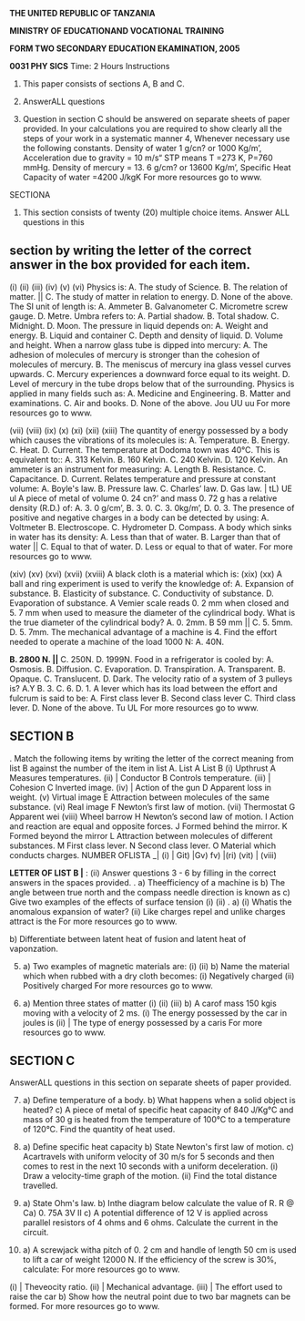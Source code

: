 **THE UNITED REPUBLIC OF TANZANIA**

**MINISTRY OF EDUCATIONAND VOCATIONAL TRAINING**

**FORM TWO SECONDARY EDUCATION EKAMINATION, 2005**

**0031 PHY SICS**
Time: 2 Hours
Instructions

1. This paper consists of sections A, B and C.

2. AnswerALL questions

3. Question in section C should be answered on separate sheets of paper provided. In your calculations you are required to show clearly all the steps of your work in a systematic manner
4, Whenever necessary use the following constants.
Density of water 1 g/cn? or 1000 Kg/m’,
Acceleration due to gravity = 10 m/s“
STP means T =273 K, P=760 mmHg.
Density of mercury = 13. 6 g/cm? or 13600 Kg/m’,
Specific Heat Capacity of water =4200 J/kgK
For more resources go to www.

SECTIONA

1. This section consists of twenty (20) multiple choice items. Answer ALL questions in this

## section by writing the letter of the correct answer in the box provided for each item.
(i)
(ii)
(iii)
(iv)
(v)
(vi)
Physics is:
A. The study of Science.
B. The relation of matter. ||
C. The study of matter in relation to energy.
D. None of the above.
The SI unit of length is:
A. Ammeter
B. Galvanometer
C. Micrometre screw gauge.
D. Metre.
Umbra refers to:
A. Partial shadow.
B. Total shadow.
C. Midnight.
D. Moon.
The pressure in liquid depends on:
A. Weight and energy.
B. Liquid and container
C. Depth and density of liquid.
D. Volume and height.
When a narrow glass tube is dipped into mercury:
A. The adhesion of molecules of mercury is stronger than the cohesion of molecules of mercury.
B. The meniscus of mercury ina glass vessel curves upwards.
C. Mercury experiences a downward force equal to its weight.
D. Level of mercury in the tube drops below that of the surrounding.
Physics is applied in many fields such as:
A. Medicine and Engineering.
B. Matter and examinations.
C. Air and books.
D. None of the above.
Jou UU uu
For more resources go to www.

(vii)
(viii)
(ix)
(x)
(xi)
(xii)
(xiii)
The quantity of energy possessed by a body which causes the vibrations of its molecules is:
A. Temperature.
B. Energy.
C. Heat.
D. Current.
The temperature at Dodoma town was 40°C. This is equivalent to::
A. 313 Kelvin.
B. 160 Kelvin.
C. 240 Kelvin.
D. 120 Kelvin.
An ammeter is an instrument for measuring:
A. Length
B. Resistance.
C. Capacitance.
D. Current.
Relates temperature and pressure at constant volume:
A. Boyle's law.
B. Pressure law.
C. Charles’ law.
D. Gas law.
| tL) UE ul
   A piece of metal of volume 0. 24 cn?’ and mass 0. 72 g has a relative density (R.D.) of:
A. 3. 0 g/cm’,
B. 3. 0. C. 3. 0kg/m’,
D. 0. 3. The presence of positive and negative charges in a body can be detected by using:
A. Voltmeter
B. Electroscope.
C. Hydrometer
D. Compass.
   A body which sinks in water has its density:
A. Less than that of water.
B. Larger than that of water ||
C. Equal to that of water.
D. Less or equal to that of water.
For more resources go to www.

(xiv)
(xv)
(xvi)
(xvii)
(xviii) A black cloth is a material which is:
(xix)
(xx)
   A ball and ring experiment is used to verify the knowledge of:
A. Expansion of substance.
B. Elasticity of substance.
C. Conductivity of substance.
D. Evaporation of substance.
   A Vemier scale reads 0. 2 mm when closed and 5. 7 mm when used to measure the diameter of the cylindrical body. What is the true diameter of the cylindrical body?
A. 0. 2mm.
   B 59 mm ||
C. 5. 5mm.
D. 5. 7mm.
The mechanical advantage of a machine is 4. Find the effort needed to operate a machine of the load 1000 N:
A. 40N.

**B. 2800 N. ||**
C. 250N.
D. 1999N.
Food in a refrigerator is cooled by:
A. Osmosis.
B. Diffusion.
C. Evaporation.
D. Transpiration.
A. Transparent.
B. Opaque.
C. Translucent.
D. Dark.
The velocity ratio of a system of 3 pulleys is?
A.Y
B. 3. C. 6. D. 1. A lever which has its load between the effort and fulcrum is said to be:
A. First class lever
B. Second class lever
C. Third class lever.
D. None of the above.
Tu UL
For more resources go to www.

## SECTION B
. Match the following items by writing the letter of the correct meaning from list B against the number of the item in list A.
List A List B
(i) Upthrust A Measures temperatures.
(ii) | Conductor B Controls temperature.
(iii) | Cohesion C Inverted image.
(iv) | Action of the gun D Apparent loss in weight.
(v) Virtual image E Attraction between molecules of the same substance.
(vi) Real image F Newton’s first law of motion.
(vii) Thermostat G Apparent wei
(viii) Wheel barrow H Newton’s second law of motion.
I Action and reaction are equal and opposite forces.
J Formed behind the mirror.
K Formed beyond the mirror
L Attraction between molecules of different substances.
M First class lever.
N Second class lever.
O Material which conducts charges.
NUMBER OFLISTA _| (i)
| Git) |Gv) fv) |(ri) (vit) | (viii)

**LETTER OF LIST B |**
: (ii)
Answer questions 3 - 6 by filling in the correct answers in the spaces provided.
. a) Theefficiency of a machine is b) The angle between true north and the compass needle direction is known as c) Give two examples of the effects of surface tension
(i)
(ii)
. a) (i) Whatis the anomalous expansion of water?
(ii) Like charges repel and unlike charges attract is the
For more resources go to www.

b) Differentiate between latent heat of fusion and latent heat of vaponzation.

5. a) Two examples of magnetic materials are:
(i)
(ii)
b) Name the material which when rubbed with a dry cloth becomes:
(i) Negatively charged
(ii) Positively charged
For more resources go to www.

6. a) Mention three states of matter
(i)
(ii)
(iii)
b) A carof mass 150 kgis moving with a velocity of 2 ms.
(i) The energy possessed by the car in joules is
(ii) | The type of energy possessed by a caris
For more resources go to www.

## SECTION C
AnswerALL questions in this section on separate sheets of paper provided.

7. a) Define temperature of a body.
b) What happens when a solid object is heated?
c) A piece of metal of specific heat capacity of 840 J/Kg°C and mass of 30 g is heated from the temperature of 100°C to a temperature of 120°C. Find the quantity of heat used.

8. a) Define specific heat capacity b) State Newton's first law of motion.
c) Acartravels with uniform velocity of 30 m/s for 5 seconds and then comes to rest in the next 10 seconds with a uniform deceleration.
(i) Draw a velocity-time graph of the motion.
(ii) Find the total distance travelled.

9. a) State Ohm's law.
b) Inthe diagram below calculate the value of R.
R
@ Ca) 0. 75A
3V
II
c) A potential difference of 12 V is applied across parallel resistors of 4 ohms and 6 ohms.
Calculate the current in the circuit.

10. a) A screwjack witha pitch of 0. 2 cm and handle of length 50 cm is used to lift a car of weight
12000 N. If the efficiency of the screw is 30%, calculate:
For more resources go to www.

(i) | Theveocity ratio.
(ii) | Mechanical advantage.
(iii) | The effort used to raise the car b) Show how the neutral point due to two bar magnets can be formed.
For more resources go to www.